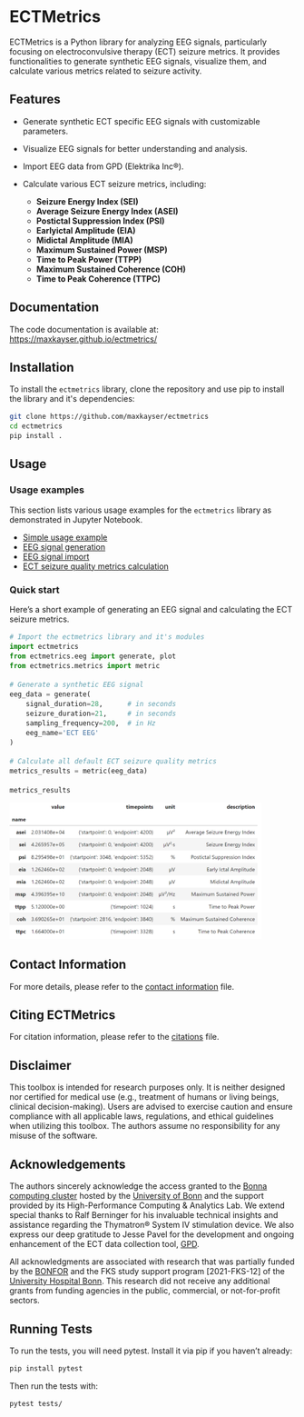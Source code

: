 # ECTMetrics

ECTMetrics is a Python library for analyzing EEG signals, particularly focusing on electroconvulsive therapy (ECT) seizure metrics. It provides functionalities to generate synthetic EEG signals, visualize them, and calculate various metrics related to seizure activity.

## Features

- Generate synthetic ECT specific EEG signals with customizable parameters.
- Visualize EEG signals for better understanding and analysis.
- Import EEG data from <a href="https://www.genet-ect.org/" target="_blank" style="text-decoration: none;">GPD</a> <a href="https://github.com/elektrika-inc/GPD-wiki" target="_blank" style="text-decoration: none;">(Elektrika Inc®)</a>.



- Calculate various ECT seizure metrics, including:
  - **Seizure Energy Index (SEI)**
  - **Average Seizure Energy Index (ASEI)**
  - **Postictal Suppression Index (PSI)**
  - **Earlyictal Amplitude (EIA)**
  - **Midictal Amplitude (MIA)**
  - **Maximum Sustained Power (MSP)**
  - **Time to Peak Power (TTPP)**
  - **Maximum Sustained Coherence (COH)**
  - **Time to Peak Coherence (TTPC)**
    
## Documentation

The code documentation is available at: <a href="https://maxkayser.github.io/ectmetrics/" target="_blank">https://maxkayser.github.io/ectmetrics/</a>
  
## Installation

To install the `ectmetrics` library, clone the repository and use pip to install the library and it's dependencies:

```bash
git clone https://github.com/maxkayser/ectmetrics
cd ectmetrics
pip install .
```

## Usage

### Usage examples
This section lists various usage examples for the `ectmetrics` library as demonstrated in Jupyter Notebook.
- <a href="examples/example_simple.ipynb" target="_blank" alt="Simple usage example">Simple usage example</a>
- <a href="examples/example_eeg_signal_generation.ipynb" target="_blank" alt="EEG signal generatio">EEG signal generation</a>
- <a href="examples/example_eeg_signal_import.ipynb" target="_blank" alt="EEG signal import">EEG signal import</a>
- <a href="examples/example_ect_metrics_calculation.ipynb" target="_blank" alt="ECT seizure quality metrics calculation">ECT seizure quality metrics calculation</a>

### Quick start
Here’s a short example of generating an EEG signal and calculating the ECT seizure metrics.

```python
# Import the ectmetrics library and it's modules
import ectmetrics
from ectmetrics.eeg import generate, plot
from ectmetrics.metrics import metric

# Generate a synthetic EEG signal
eeg_data = generate(
    signal_duration=28,      # in seconds
    seizure_duration=21,     # in seconds
    sampling_frequency=200,  # in Hz
    eeg_name='ECT EEG'
)

# Calculate all default ECT seizure quality metrics
metrics_results = metric(eeg_data)

metrics_results
```

<img src="assets/ectmetrics-ect_seizure_quality_metrics.png" alt="ECT Seizure Quality Metrics" height="240">

## Contact Information

For more details, please refer to the [contact information](CONTACT.md) file.


## Citing ECTMetrics

For citation information, please refer to the [citations](CITATIONS.md) file.

## Disclaimer

This toolbox is intended for research purposes only. It is neither designed nor certified for medical use (e.g., treatment of humans or living beings, clinical decision-making). Users are advised to exercise caution and ensure compliance with all applicable laws, regulations, and ethical guidelines when utilizing this toolbox. The authors assume no responsibility for any misuse of the software.

## Acknowledgements

The authors sincerely acknowledge the access granted to the [Bonna computing cluster](https://www.hpc.uni-bonn.de/en) hosted by the [University of Bonn](https://www.uni-bonn.de/en) and the support provided by its High-Performance Computing & Analytics Lab. We extend special thanks to Ralf Berninger for his invaluable technical insights and assistance regarding the Thymatron® System IV stimulation device. We also express our deep gratitude to Jesse Pavel for the development and ongoing enhancement of the ECT data collection tool, [GPD](https://github.com/elektrika-inc/GPD-wiki).

All acknowledgments are associated with research that was partially funded by the [BONFOR](https://www.medfak.uni-bonn.de/de/forschung/forschungsfoerderung/bonfor/bonfor-forschungsfoerderprogramm) and the FKS study support program [2021-FKS-12] of the [University Hospital Bonn](https://www.ukbonn.de/). This research did not receive any additional grants from funding agencies in the public, commercial, or not-for-profit sectors.

## Running Tests

To run the tests, you will need pytest. Install it via pip if you haven’t already:

```bash
pip install pytest
```
Then run the tests with:

```bash
pytest tests/
```
